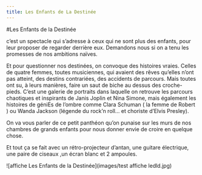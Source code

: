 ```yaml
---
title: Les Enfants de La Destinée
---
```

#Les Enfants de la Destinée 

c’est un spectacle qui s’adresse à ceux qui ne sont plus des enfants, pour leur proposer de regarder derrière eux. Demandons nous si on a tenu les promesses de nos ambitions naïves.

Et pour questionner nos destinées, on convoque des histoires vraies. Celles de quatre femmes, toutes musiciennes, qui avaient des rêves qu’elles n’ont pas atteint, des destins contrariées, des accidents de parcours. Mais toutes ont su, à leurs manières, faire un saut de biche au dessus des croche-pieds. C’est une galerie de portraits dans laquelle on retrouve les parcours chaotiques et inspirants de Janis Joplin et Nina Simone, mais également les histoires de géniEs de l’ombre comme Clara Schuman ( la femme de Robert ) ou Wanda Jackson (légende du rock’n roll… et choriste d’Elvis Presley).

On va vous parler de ce petit panthéon qu’on punaise sur les murs de nos chambres de grands enfants pour nous donner envie de croire en quelque chose. 

Et tout ça se fait avec un rétro-projecteur d’antan, une guitare électrique, une paire de ciseaux ,un écran blanc et 2 ampoules. 

![affiche Les Enfants de la Destinée](images/test affiche ledld.jpg)